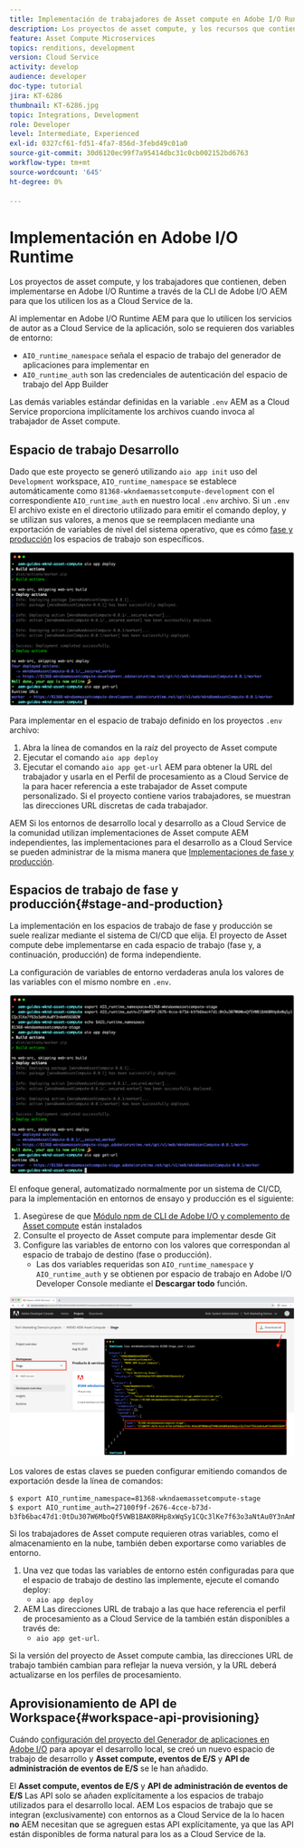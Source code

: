 ```yaml
---
title: Implementación de trabajadores de Asset compute en Adobe I/O Runtime AEM as a Cloud Service para su uso con el
description: Los proyectos de asset compute, y los recursos que contienen, deben implementarse en Adobe I/O Runtime AEM para que los utilicen los as a Cloud Service de la aplicación de la aplicación de la.
feature: Asset Compute Microservices
topics: renditions, development
version: Cloud Service
activity: develop
audience: developer
doc-type: tutorial
jira: KT-6286
thumbnail: KT-6286.jpg
topic: Integrations, Development
role: Developer
level: Intermediate, Experienced
exl-id: 0327cf61-fd51-4fa7-856d-3febd49c01a0
source-git-commit: 30d6120ec99f7a95414dbc31c0cb002152bd6763
workflow-type: tm+mt
source-wordcount: '645'
ht-degree: 0%

---
```


# Implementación en Adobe I/O Runtime

Los proyectos de asset compute, y los trabajadores que contienen, deben implementarse en Adobe I/O Runtime a través de la CLI de Adobe I/O AEM para que los utilicen los as a Cloud Service de la.

Al implementar en Adobe I/O Runtime AEM para que lo utilicen los servicios de autor as a Cloud Service de la aplicación, solo se requieren dos variables de entorno:

+ `AIO_runtime_namespace` señala el espacio de trabajo del generador de aplicaciones para implementar en
+ `AIO_runtime_auth` son las credenciales de autenticación del espacio de trabajo del App Builder

Las demás variables estándar definidas en la variable `.env` AEM as a Cloud Service proporciona implícitamente los archivos cuando invoca al trabajador de Asset compute.

## Espacio de trabajo Desarrollo

Dado que este proyecto se generó utilizando `aio app init` uso del `Development` workspace, `AIO_runtime_namespace` se establece automáticamente como `81368-wkndaemassetcompute-development` con el correspondiente `AIO_runtime_auth` en nuestro local `.env` archivo.  Si un `.env` El archivo existe en el directorio utilizado para emitir el comando deploy, y se utilizan sus valores, a menos que se reemplacen mediante una exportación de variables de nivel del sistema operativo, que es cómo [fase y producción](#stage-and-production) los espacios de trabajo son específicos.

![implementación de aplicaciones aio mediante variables .env](./assets/runtime/development__aio.png)

Para implementar en el espacio de trabajo definido en los proyectos `.env` archivo:

1. Abra la línea de comandos en la raíz del proyecto de Asset compute
1. Ejecutar el comando `aio app deploy`
1. Ejecutar el comando `aio app get-url` AEM para obtener la URL del trabajador y usarla en el Perfil de procesamiento as a Cloud Service de la para hacer referencia a este trabajador de Asset compute personalizado. Si el proyecto contiene varios trabajadores, se muestran las direcciones URL discretas de cada trabajador.

AEM Si los entornos de desarrollo local y desarrollo as a Cloud Service de la comunidad utilizan implementaciones de Asset compute AEM independientes, las implementaciones para el desarrollo as a Cloud Service se pueden administrar de la misma manera que [Implementaciones de fase y producción](#stage-and-production).

## Espacios de trabajo de fase y producción{#stage-and-production}

La implementación en los espacios de trabajo de fase y producción se suele realizar mediante el sistema de CI/CD que elija. El proyecto de Asset compute debe implementarse en cada espacio de trabajo (fase y, a continuación, producción) de forma independiente.

La configuración de variables de entorno verdaderas anula los valores de las variables con el mismo nombre en `.env`.

![implementación de aplicaciones aio mediante variables de exportación](./assets/runtime/stage__export-and-aio.png)

El enfoque general, automatizado normalmente por un sistema de CI/CD, para la implementación en entornos de ensayo y producción es el siguiente:

1. Asegúrese de que [Módulo npm de CLI de Adobe I/O y complemento de Asset compute](../set-up/development-environment.md#aio) están instalados
1. Consulte el proyecto de Asset compute para implementar desde Git
1. Configure las variables de entorno con los valores que correspondan al espacio de trabajo de destino (fase o producción).
   + Las dos variables requeridas son `AIO_runtime_namespace` y `AIO_runtime_auth` y se obtienen por espacio de trabajo en Adobe I/O Developer Console mediante el __Descargar todo__ función.

![Consola de Adobe Developer: espacio de nombres y autenticación de tiempo de ejecución de AIO](./assets/runtime/stage-auth-namespace.png)

Los valores de estas claves se pueden configurar emitiendo comandos de exportación desde la línea de comandos:

```
$ export AIO_runtime_namespace=81368-wkndaemassetcompute-stage
$ export AIO_runtime_auth=27100f9f-2676-4cce-b73d-b3fb6bac47d1:0tDu307W6MboQf5VWB1BAK0RHp8xWqSy1CQc3lKe7f63o3aNtAu0Y3nAmN56502W
```

Si los trabajadores de Asset compute requieren otras variables, como el almacenamiento en la nube, también deben exportarse como variables de entorno.

1. Una vez que todas las variables de entorno estén configuradas para que el espacio de trabajo de destino las implemente, ejecute el comando deploy:
   + `aio app deploy`
1. AEM Las direcciones URL de trabajo a las que hace referencia el perfil de procesamiento as a Cloud Service de la también están disponibles a través de:
   + `aio app get-url`.

Si la versión del proyecto de Asset compute cambia, las direcciones URL de trabajo también cambian para reflejar la nueva versión, y la URL deberá actualizarse en los perfiles de procesamiento.

## Aprovisionamiento de API de Workspace{#workspace-api-provisioning}

Cuándo [configuración del proyecto del Generador de aplicaciones en Adobe I/O](../set-up/app-builder.md) para apoyar el desarrollo local, se creó un nuevo espacio de trabajo de desarrollo y __Asset compute, eventos de E/S__ y __API de administración de eventos de E/S__ se le han añadido.

El __Asset compute, eventos de E/S__ y __API de administración de eventos de E/S__ Las API solo se añaden explícitamente a los espacios de trabajo utilizados para el desarrollo local. AEM Los espacios de trabajo que se integran (exclusivamente) con entornos as a Cloud Service de la lo hacen __no__ AEM necesitan que se agreguen estas API explícitamente, ya que las API están disponibles de forma natural para los as a Cloud Service de la.
